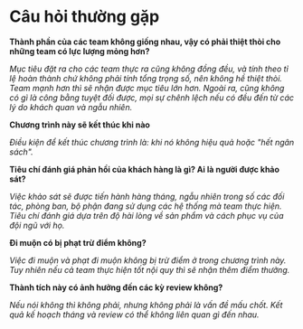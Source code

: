 # Câu hỏi thường gặp

**Thành phần của các team không giống nhau, vậy có phải thiệt thòi cho những team có lực lượng mỏng hơn?**

*Mục tiêu đặt ra cho các team thực ra cũng không đồng đều, và tính theo tỉ lệ hoàn thành chứ không phải tính tổng trọng số,
nên không hề thiệt thòi. Team mạnh hơn thì sẽ nhận được mục tiêu lớn hơn. Ngoài ra, cũng không có gì là công bằng tuyệt
đối được, mọi sự chênh lệch nếu có đều đến từ các lý do khách quan và ngẫu nhiên.*

**Chương trình này sẽ kết thúc khi nào**

*Điều kiện để kết thúc chương trình là: khi nó không hiệu quả hoặc "hết ngân sách".*

**Tiêu chí đánh giá phản hồi của khách hàng là gì? Ai là người được khảo sát?**

*Việc khảo sát sẽ được tiến hành hàng tháng, ngẫu nhiên trong số các đối tác, phòng ban, bộ phận đang sử dụng các hệ thống mà team thực hiện.
Tiêu chí đánh giá dựa trên độ hài lòng về sản phẩm và cách phục vụ của đội ngũ với họ.*

**Đi muộn có bị phạt trừ điểm không?**

*Việc đi muộn và phạt đi muộn không bị trừ điểm ở trong chương trình này. Tuy nhiên nếu cả team thực hiện tốt nội quy thì sẽ nhận thêm điểm thưởng.*

**Thành tích này có ảnh hưởng đến các kỳ review không?**

*Nếu nói không thì không phải, nhưng không phải là vấn đề mấu chốt. Kết quả kế hoạch tháng và review có thể không liên quan gì đến nhau.*